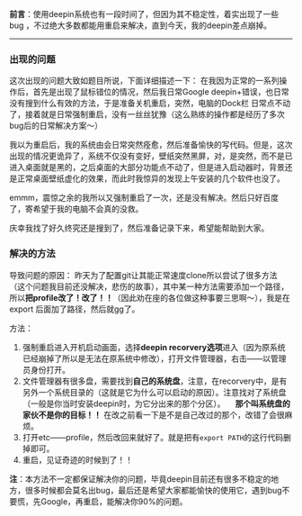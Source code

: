 **前言**：使用deepin系统也有一段时间了，但因为其不稳定性，着实出现了一些bug ，不过绝大多数都能用重启来解决，直到今天，我的deepin差点崩掉。

---

### 出现的问题
这次出现的问题大致如题目所说，下面详细描述一下：
在我因为正常的一系列操作后，首先是出现了鼠标错位的情况，然后我日常Google deepin+错误，也日常没有搜到什么有效的方法，于是准备关机重启，突然，电脑的Dock栏 日常点不动了，接着就是日常强制重启，没有一丝丝犹豫（这么熟练的操作都是经历了多次bug后的日常解决方案～）

我以为重启后，我的系统由会日常突然痊愈，然后准备愉快的写代码。但是，这次出现的情况更诡异了，系统不仅没有变好，壁纸突然黑屏，对，是突然，而不是已进入桌面就是黑的，之后桌面的大部分功能点不动了，但是进入启动器时，背景还是正常桌面壁纸虚化的效果，而此时我惊异的发现上午安装的几个软件也没了。

emmm，震惊之余的我所以又强制重启了一次，还是没有解决。然后只好百度了，寄希望于我的电脑不会真的没救。

庆幸我找了好久终究还是搜到了，然后准备记录下来，希望能帮助到大家。

### 解决的方法

导致问题的原因：
昨天为了配置git让其能正常速度clone所以尝试了很多方法（这个问题我目前还没解决，悲伤的故事），其中某一种方法需要添加一个路径，所以**把profile改了！改了！！**（因此劝在座的各位做这种事要三思啊～），我是在export 后面加了路径，然后就gg了。

方法：
1. 强制重启进入开机启动画面，选择**deepin recorvery选项**进入（因为原系统已经崩掉了所以是无法在原系统中修改），打开文件管理器，右击——以管理员身份打开。
2. 文件管理器有很多盘，需要找到**自己的系统盘**，注意，在recorvery中，是有另外一个系统目录的（这就是它为什么可以启动的原因）。注意找对了系统盘（一般是你当时安装deepin时，为它分出来的那个分区）。
　**那个叫系统盘的家伙不是你的目标！！** 在改之前看一下是不是自己改过的那个，改错了会很麻烦。
3. 打开etc——profile，然后改回来就好了。就是把有`export PATH`的这行代码删掉即可。
4. 重启，见证奇迹的时候到了！！ 

**注**：本方法不一定都保证解决你的问题，毕竟deepin目前还有很多不稳定的地方，很多时候都会莫名出bug，最后还是希望大家都能愉快的使用它，遇到bug不要慌，先Google，再重启，能解决你90%的问题。


